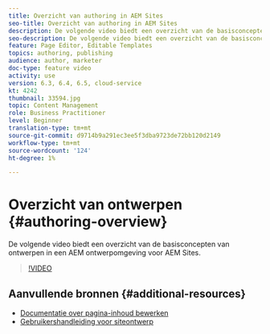 ```yaml
---
title: Overzicht van authoring in AEM Sites
seo-title: Overzicht van authoring in AEM Sites
description: De volgende video biedt een overzicht van de basisconcepten van ontwerpen in een AEM auweromgeving. Het gebruikt de console van Plaatsen als basis.
seo-description: De volgende video biedt een overzicht van de basisconcepten van ontwerpen in een AEM auweromgeving. Het gebruikt de console van Plaatsen als basis.
feature: Page Editor, Editable Templates
topics: authoring, publishing
audience: author, marketer
doc-type: feature video
activity: use
version: 6.3, 6.4, 6.5, cloud-service
kt: 4242
thumbnail: 33594.jpg
topic: Content Management
role: Business Practitioner
level: Beginner
translation-type: tm+mt
source-git-commit: d9714b9a291ec3ee5f3dba9723de72bb120d2149
workflow-type: tm+mt
source-wordcount: '124'
ht-degree: 1%

---
```



# Overzicht van ontwerpen {#authoring-overview}

De volgende video biedt een overzicht van de basisconcepten van ontwerpen in een AEM ontwerpomgeving voor AEM Sites.

>[!VIDEO](https://video.tv.adobe.com/v/33594?quality=12&learn=on)

## Aanvullende bronnen {#additional-resources}

* [Documentatie over pagina-inhoud bewerken](https://docs.adobe.com/content/help/en/experience-manager-cloud-service/sites/authoring/fundamentals/editing-content.html)
* [Gebruikershandleiding voor siteontwerp](https://docs.adobe.com/content/help/en/experience-manager-65/authoring/home.html?topic=/experience-manager/6-5/sites/authoring/morehelp/page-authoring.ug.js)

